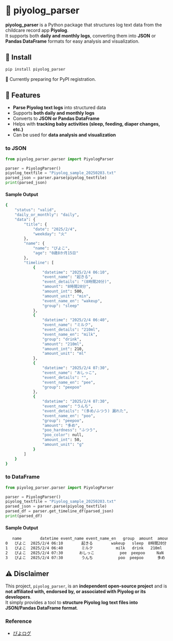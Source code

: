# 👶 piyolog_parser

**piyolog_parser** is a Python package that structures log text data from the childcare record app **Piyolog**.  
It supports both **daily and monthly logs**, converting them into **JSON** or **Pandas DataFrame** formats for easy analysis and visualization.

## 🍼 Install
```sh
pip install piyolog_parser
```
🚧 Currently preparing for PyPI registration.

## 🚀 Features
- **Parse Piyolog text logs** into structured data
- Supports **both daily and monthly logs**
- Converts to **JSON or Pandas DataFrame**
- Helps with **tracking baby activities (sleep, feeding, diaper changes, etc.)**
- Can be used for **data analysis and visualization**

### to JSON
```python
from piyolog_parser.parser import PiyologParser

parser = PiyologParser()
piyolog_textfile = "Piyolog_sample_20250203.txt"
parsed_json = parser.parse(piyolog_textfile)
print(parsed_json)
```

#### Sample Output
```bash
{
    "status": "valid",
    "daily_or_monthly": "daily",
    "data": {
        "title": {
            "date": "2025/2/4",
            "weekday": "火"
        },
        "name": {
            "name": "ぴよこ",
            "age": "0歳8か月15日"
        },
        "timeline": [
            {
                "datetime": "2025/2/4 06:10",
                "event_name": "起きる",
                "event_details": "(8時間20分)",
                "amount": "8時間20分",
                "amount_int": 500,
                "amount_unit": "min",
                "event_name_en": "wakeup",
                "group": "sleep"
            },
            {
                "datetime": "2025/2/4 06:40",
                "event_name": "ミルク",
                "event_details": "210ml",
                "event_name_en": "milk",
                "group": "drink",
                "amount": "210ml",
                "amount_int": 210,
                "amount_unit": "ml"
            },
            {
                "datetime": "2025/2/4 07:30",
                "event_name": "おしっこ",
                "event_details": "",
                "event_name_en": "pee",
                "group": "peepoo"
            },
            {
                "datetime": "2025/2/4 07:30",
                "event_name": "うんち",
                "event_details": "(多め/ふつう) 漏れた",
                "event_name_en": "poo",
                "group": "peepoo",
                "amount": "多め",
                "poo_hardness": "ふつう",
                "poo_color": null,
                "amount_int": 50,
                "amount_unit": "g"
            }
        ]
    }
}
```

### to DataFrame
```python
from piyolog_parser.parser import PiyologParser

parser = PiyologParser()
piyolog_textfile = "Piyolog_sample_20250203.txt"
parsed_json = parser.parse(piyolog_textfile)
parsed_df = parser.get_timeline_df(parsed_json)
print(parsed_df)
```

#### Sample Output
```markdown
   name        datetime event_name event_name_en   group  amount  amount_int amount_unit poo_hardness  poo_color event_details
0   ぴよこ  2025/2/4 06:10        起きる        wakeup   sleep  8時間20分       500.0         min          NaN        NaN      (8時間20分)
1   ぴよこ  2025/2/4 06:40        ミルク          milk   drink   210ml       210.0          ml          NaN        NaN         210ml
2   ぴよこ  2025/2/4 07:30       おしっこ           pee  peepoo     NaN         NaN         NaN          NaN        NaN              
3   ぴよこ  2025/2/4 07:30        うんち           poo  peepoo      多め        50.0           g          ふつう        NaN  (多め/ふつう) 漏れた
```

## ⚠️ Disclaimer
This project, `piyolog_parser`, is an **independent open-source project** and is **not affiliated with, endorsed by, or associated with Piyolog or its developers**.  
It simply provides a tool to **structure Piyolog log text files into JSON/Pandas DataFrame format**.


### Reference
- [ぴよログ](https://www.piyolog.com/)
